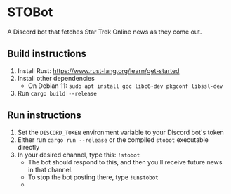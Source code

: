 # STOBot
A Discord bot that fetches Star Trek Online news as they come out.
## Build instructions
1. Install Rust: https://www.rust-lang.org/learn/get-started
2. Install other dependencies
   * On Debian 11: `sudo apt install gcc libc6-dev pkgconf libssl-dev`
3. Run `cargo build --release`
## Run instructions
1. Set the `DISCORD_TOKEN` environment variable to your Discord bot's token
2. Either run `cargo run --release` or the compiled `stobot` executable directly
3. In your desired channel, type this: `!stobot`
   * The bot should respond to this, and then you'll receive future news in that channel.
   * To stop the bot posting there, type `!unstobot`
   * 